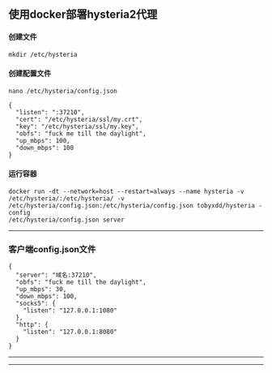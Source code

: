 ## 使用docker部署hysteria2代理

#### 创建文件

```
mkdir /etc/hysteria
```

#### 创建配置文件

```
nano /etc/hysteria/config.json
```


```
{
  "listen": ":37210",
  "cert": "/etc/hysteria/ssl/my.crt",
  "key": "/etc/hysteria/ssl/my.key",
  "obfs": "fuck me till the daylight",
  "up_mbps": 100,
  "down_mbps": 100
}
```


#### 运行容器

```
docker run -dt --network=host --restart=always --name hysteria -v
/etc/hysteria/:/etc/hysteria/ -v
/etc/hysteria/config.json:/etc/hysteria/config.json tobyxdd/hysteria -config
/etc/hysteria/config.json server
```

---

### 客户端config.json文件

```
{
  "server": "域名:37210",
  "obfs": "fuck me till the daylight",
  "up_mbps": 30,
  "down_mbps": 100,
  "socks5": {
    "listen": "127.0.0.1:1080"
  },
  "http": {
    "listen": "127.0.0.1:8080"
  }
}
```


---
---
